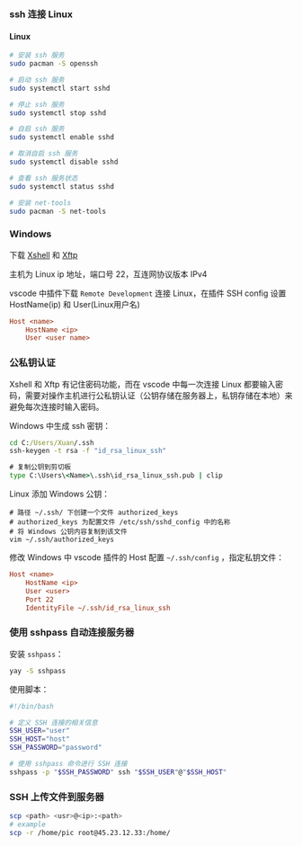 ### ssh 连接 Linux

#### Linux

```sh
# 安装 ssh 服务
sudo pacman -S openssh

# 启动 ssh 服务
sudo systemctl start sshd

# 停止 ssh 服务
sudo systemctl stop sshd

# 自启 ssh 服务
sudo systemctl enable sshd

# 取消自启 ssh 服务
sudo systemctl disable sshd

# 查看 ssh 服务状态
sudo systemctl status sshd

# 安装 net-tools
sudo pacman -S net-tools
```

### Windows

下载 [Xshell](https://www.xshell.com/zh/free-for-home-school/) 和 [Xftp](https://www.xshell.com/zh/free-for-home-school/)

主机为 Linux ip 地址，端口号 22，互连网协议版本 IPv4

vscode 中插件下载 `Remote Development` 连接 Linux，在插件 SSH config 设置 HostName(ip) 和 User(Linux用户名)

```ini
Host <name>
    HostName <ip>
    User <user name>
```

### 公私钥认证

Xshell 和 Xftp 有记住密码功能，而在 vscode 中每一次连接 Linux 都要输入密码，需要对操作主机进行公私钥认证（公钥存储在服务器上，私钥存储在本地）来避免每次连接时输入密码。

Windows 中生成 ssh 密钥：

```cmd
cd C:/Users/Xuan/.ssh
ssh-keygen -t rsa -f "id_rsa_linux_ssh"

# 复制公钥到剪切板
type C:\Users\<Name>\.ssh\id_rsa_linux_ssh.pub | clip
```

Linux 添加 Windows 公钥：

```shell
# 路径 ~/.ssh/ 下创建一个文件 authorized_keys
# authorized_keys 为配置文件 /etc/ssh/sshd_config 中的名称
# 将 Windows 公钥内容复制到该文件
vim ~/.ssh/authorized_keys
```

修改 Windows 中 vscode 插件的 Host 配置 `~/.ssh/config` ，指定私钥文件：

```ini
Host <name>
    HostName <ip>
    User <user>
    Port 22
    IdentityFile ~/.ssh/id_rsa_linux_ssh
```

### 使用 sshpass 自动连接服务器

安装 `sshpass`：

```sh
yay -S sshpass
```

使用脚本：

```sh
#!/bin/bash

# 定义 SSH 连接的相关信息
SSH_USER="user"
SSH_HOST="host"
SSH_PASSWORD="password"

# 使用 sshpass 命令进行 SSH 连接
sshpass -p "$SSH_PASSWORD" ssh "$SSH_USER"@"$SSH_HOST"
```

### SSH 上传文件到服务器

```sh
scp <path> <usr>@<ip>:<path>
# example
scp -r /home/pic root@45.23.12.33:/home/
```

